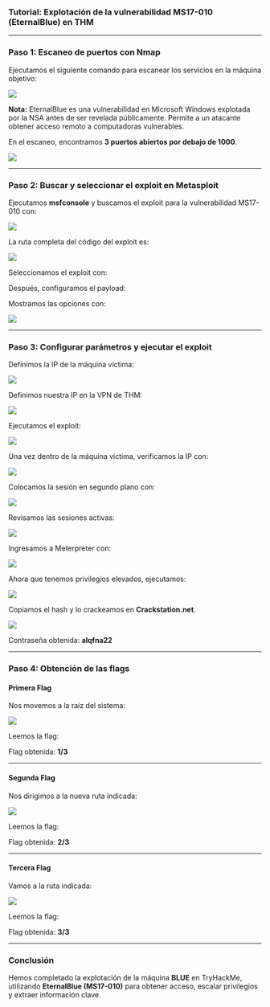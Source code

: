 ### **Tutorial: Explotación de la vulnerabilidad MS17-010 (EternalBlue) en THM**

---

### **Paso 1: Escaneo de puertos con Nmap**

Ejecutamos el siguiente comando para escanear los servicios en la máquina objetivo:


![](Imagenes/2.png)

**Nota:** EternalBlue es una vulnerabilidad en Microsoft Windows explotada por la NSA antes de ser revelada públicamente. Permite a un atacante obtener acceso remoto a computadoras vulnerables.

En el escaneo, encontramos **3 puertos abiertos por debajo de 1000**.

![](Imagenes/3.png)

---

### **Paso 2: Buscar y seleccionar el exploit en Metasploit**

Ejecutamos **msfconsole** y buscamos el exploit para la vulnerabilidad MS17-010 con:



![](Imagenes/27.png)

La ruta completa del código del exploit es:



![](Imagenes/1.png)

Seleccionamos el exploit con:


Después, configuramos el payload:


Mostramos las opciones con:


![](Imagenes/4.png)

---

### **Paso 3: Configurar parámetros y ejecutar el exploit**

Definimos la IP de la máquina víctima:


![](Imagenes/6.png)

Definimos nuestra IP en la VPN de THM:



![](Imagenes/10.png)

Ejecutamos el exploit:


![](Imagenes/11.png)

Una vez dentro de la máquina víctima, verificamos la IP con:


![](Imagenes/12.png)

Colocamos la sesión en segundo plano con:


![](Imagenes/13.png)

Revisamos las sesiones activas:



![](Imagenes/16.png)

Ingresamos a Meterpreter con:



![](Imagenes/18.png)

Ahora que tenemos privilegios elevados, ejecutamos:



![](Imagenes/19.png)

Copiamos el hash y lo crackeamos en **Crackstation.net**.

![](Imagenes/20.png)

Contraseña obtenida: **alqfna22**

---

### **Paso 4: Obtención de las flags**

#### **Primera Flag**

Nos movemos a la raíz del sistema:



![](Imagenes/21.png)

Leemos la flag:


Flag obtenida: **1/3**

---

#### **Segunda Flag**

Nos dirigimos a la nueva ruta indicada:

![](Imagenes/22.png)

Leemos la flag:



Flag obtenida: **2/3**

---

#### **Tercera Flag**

Vamos a la ruta indicada:

![](Imagenes/24.png)

Leemos la flag:



Flag obtenida: **3/3**

---

### **Conclusión**

Hemos completado la explotación de la máquina **BLUE** en TryHackMe, utilizando **EternalBlue (MS17-010)** para obtener acceso, escalar privilegios y extraer información clave.

